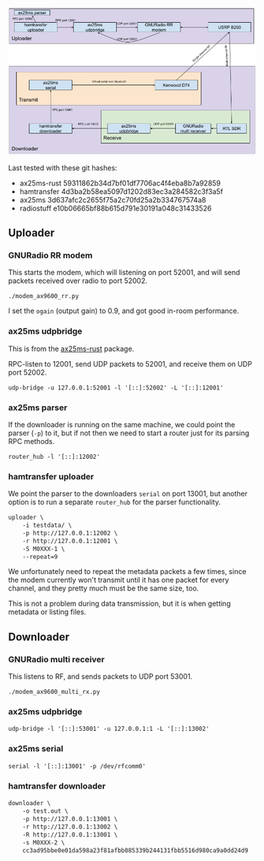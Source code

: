 ![Multichannel overview](multichannel.png)

Last tested with these git hashes:
* ax25ms-rust 59311862b34d7bf01df7706ac4f4eba8b7a92859
* hamtransfer 4d3ba2b58ea5097d1202d83ec3a284582c3f3a5f
* ax25ms 3d637afc2c2655f75a2c70fd25a2b334767574a8
* radiostuff e10b06665bf88b615d791e30191a048c31433526

## Uploader

### GNURadio RR modem

This starts the modem, which will listening on port 52001, and will
send packets received over radio to port 52002.

```
./modem_ax9600_rr.py
```

I set the `ogain` (output gain) to 0.9, and got good in-room
performance.

### ax25ms udpbridge

This is from the [ax25ms-rust][ax25ms-rust] package.

RPC-listen to 12001, send UDP packets to 52001, and receive them on
UDP port 52002.

```
udp-bridge -u 127.0.0.1:52001 -l '[::]:52002' -L '[::]:12001'
```

### ax25ms parser

If the downloader is running on the same machine, we could point the
parser (`-p`) to it, but if not then we need to start a router just
for its parsing RPC methods.

```
router_hub -l '[::]:12002'
```

### hamtransfer uploader

We point the parser to the downloaders `serial` on port 13001, but
another option is to run a separate `router_hub` for the parser functionality.

```
uploader \
    -i testdata/ \
	-p http://127.0.0.1:12002 \
	-r http://127.0.0.1:12001 \
	-S M0XXX-1 \
	--repeat=9
```

We unfortunately need to repeat the metadata packets a few times,
since the modem currently won't transmit until it has one packet for
every channel, and they pretty much must be the same size, too.

This is not a problem during data transmission, but it is when getting
metadata or listing files.

## Downloader

### GNURadio multi receiver

This listens to RF, and sends packets to UDP port 53001.

```
./modem_ax9600_multi_rx.py
```

### ax25ms udpbridge

```
udp-bridge -l '[::]:53001' -u 127.0.0.1:1 -L '[::]:13002'
```

### ax25ms serial

```
serial -l '[::]:13001' -p /dev/rfcomm0'
```

### hamtransfer downloader

```
downloader \
    -o test.out \
	-p http://127.0.0.1:13001 \
	-r http://127.0.0.1:13002 \
	-R http://127.0.0.1:13001 \
	-s M0XXX-2 \
	cc3ad95bbe0e01da598a23f81afbb085339b244131fbb5516d980ca9a0dd24d9
```

[ax25ms-rust]: https://github.com/ThomasHabets/ax25ms-rust
